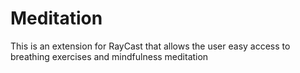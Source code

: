 # Meditation
 This is an extension for RayCast that allows the user easy access to breathing exercises and mindfulness meditation
